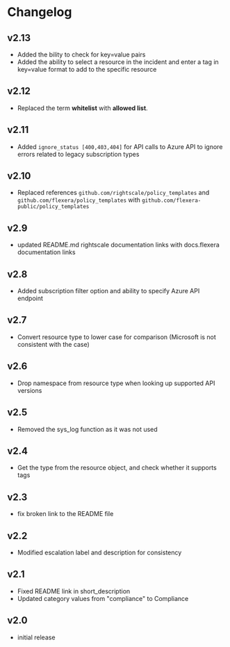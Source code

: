 # Changelog

## v2.13

- Added the bility to check for key=value pairs
- Added the ability to select a resource in the incident and enter a tag in key=value format to add to the specific resource

## v2.12

- Replaced the term **whitelist** with **allowed list**.

## v2.11

- Added `ignore_status [400,403,404]` for API calls to Azure API to ignore errors related to legacy subscription types

## v2.10

- Replaced references `github.com/rightscale/policy_templates` and `github.com/flexera/policy_templates` with `github.com/flexera-public/policy_templates`

## v2.9

- updated README.md rightscale documentation links with docs.flexera documentation links

## v2.8

- Added subscription filter option and ability to specify Azure API endpoint

## v2.7

- Convert resource type to lower case for comparison (Microsoft is not consistent with the case)

## v2.6

- Drop namespace from resource type when looking up supported API versions

## v2.5

- Removed the sys_log function as it was not used

## v2.4

- Get the type from the resource object, and check whether it supports tags

## v2.3

- fix broken link to the README file

## v2.2

- Modified escalation label and description for consistency

## v2.1

- Fixed README link in short_description
- Updated category values from "compliance" to Compliance

## v2.0

- initial release
